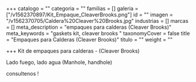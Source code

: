 +++
catalogo = ""
categoria = ""
familias = []
galeria = ["/v1562370897/Kit_Empaque_CleaverBrooks.png"]
id = ""
imagen = "/v1562370705/Caldera%20Cleaver%20Brooks.jpg"
industrias = []
marcas = []
meta_description = "empaques para calderas (Cleaver Brooks)"
meta_keywords = "gaskets kit, cleaver brooks "
taxonomyCover = false
title = "Empaques para Calderas (Cleaver Brooks)"
titulo = ""
weight = ""

+++
Kit de empaques para calderas - (Cleaver Brooks) 

Lado fuego, lado agua (Manhole, handhole)

consultenos !